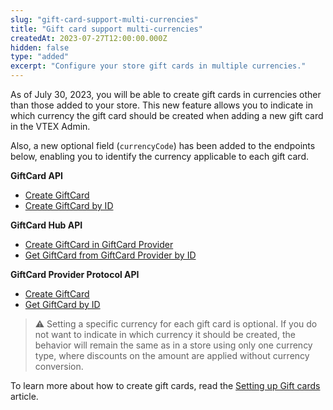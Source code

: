 ```yaml
---
slug: "gift-card-support-multi-currencies"
title: "Gift card support multi-currencies"
createdAt: 2023-07-27T12:00:00.000Z
hidden: false
type: "added"
excerpt: "Configure your store gift cards in multiple currencies."
---
```

As of July 30, 2023, you will be able to create gift cards in currencies other than those added to your store. This new feature allows you to indicate in which currency the gift card should be created when adding a new gift card in the VTEX Admin.
 
Also, a new optional field (`currencyCode`) has been added to the endpoints below, enabling you to identify the currency applicable to each gift card.

**GiftCard API**
- [Create GiftCard](https://developers.vtex.com/docs/api-reference/giftcard-api#post-/giftcards)
- [Create GiftCard by ID](https://developers.vtex.com/docs/api-reference/giftcard-api#get-/giftcards/-giftCardID-)

**GiftCard Hub API**
- [Create GiftCard in GiftCard Provider](https://developers.vtex.com/docs/api-reference/giftcard-hub-api#post-/giftcardproviders/-giftCardProviderID-/giftcards)
- [Get GiftCard from GiftCard Provider by ID](https://developers.vtex.com/docs/api-reference/giftcard-hub-api#get-/giftcardproviders/-giftCardProviderID-/giftcards/-giftCardID-)

**GiftCard Provider Protocol API**
- [Create GiftCard](https://developers.vtex.com/docs/api-reference/giftcard-provider-protocol#post-/giftcards)
- [Get GiftCard by ID](https://developers.vtex.com/docs/api-reference/giftcard-provider-protocol#get-/giftcards/-giftCardID-)



>⚠️ Setting a specific currency for each gift card is optional. If you do not want to indicate in which currency it should be created, the behavior will remain the same as in a store using only one currency type, where discounts on the amount are applied without currency conversion.

To learn more about how to create gift cards, read the [Setting up Gift cards](https://help.vtex.com/en/tutorial/gift-card--tutorials_995) article.
